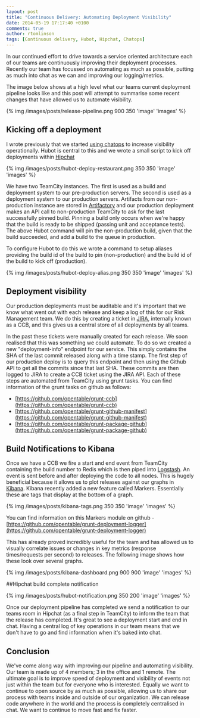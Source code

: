 ```yaml
---
layout: post
title: "Continuous Delivery: Automating Deployment Visibility"
date: 2014-05-19 17:17:40 +0100
comments: true
author: rtomlinson
tags: [Continuous delivery, Hubot, Hipchat, Chatops]
---
```


In our continued effort to drive towards a service oriented architecture each of our teams are continuously improving their deployment processes. Recently our team has focussed on automating as much as possible, putting as much into chat as we can and improving our logging/metrics.

The image below shows at a high level what our teams current deployment pipeline looks like and this post will attempt to summarise some recent changes that have allowed us to automate visibility.

{% img /images/posts/release-pipeline.png 900 350 'image' 'images' %}


## Kicking off a deployment

I wrote previously that we started [using chatops](/blog/2013/11/22/beginning-a-journey-to-chatops-with-hubot/) to increase visibility operationally. Hubot is central to this and we wrote a small script to kick off deployments within [Hipchat](https://www.hipchat.com/)

{% img /images/posts/hubot-deploy-restaurant.png 350 350 'image' 'images' %}

We have two TeamCity instances. The first is used as a build and deployment system to our pre-production servers. The second is used as a deployment system to our production servers. Artifacts from our non-production instance are stored in [Artifactory](http://www.jfrog.com/home/v_artifactory_opensource_overview) and our production deployment makes an API call to non-production TeamCity to ask for the last successfully pinned build. Pinning a build only occurs when we're happy that the build is ready to be shipped (passing unit and acceptance tests). The above Hubot command will pin the non-production build, given that the build succeeded, and add a build to the queue in production. 

To configure Hubot to do this we wrote a command to setup aliases providing the build id of the build to pin (non-production) and the build id of the build to kick off (production).

{% img /images/posts/hubot-deploy-alias.png 350 350 'image' 'images' %}

## Deployment visibility

Our production deployments must be auditable and it's important that we know what went out with each release and keep a log of this for our Risk Management team. We do this by creating a ticket in [JIRA](https://www.atlassian.com/software/jira), internally known as a CCB, and this gives us a central store of all deployments by all teams. 

In the past these tickets were manually created for each release. We soon realised that this was something we could automate. To do so we created a new "deployment-info" endpoint for our service. This simply contains the SHA of the last commit released along with a time stamp. The first step of our production deploy is to query this endpoint and then using the Github API to get all the commits since that last SHA. These commits are then logged to JIRA to create a CCB ticket using the JIRA API. Each of these steps are automated from TeamCity using grunt tasks. You can find information of the grunt tasks on github as follows:

- [https://github.com/opentable/grunt-ccb](https://github.com/opentable/grunt-ccb)
- [https://github.com/opentable/grunt-github-manifest](https://github.com/opentable/grunt-github-manifest)
- [https://github.com/opentable/grunt-package-github](https://github.com/opentable/grunt-package-github)

## Build Notifications to Kibana

Once we have a CCB we fire a start and end event from TeamCity containing the build number to Redis which is then piped into [Logstash](http://logstash.net/). An event is sent before and after deploying the code to all nodes. This is hugely beneficial because it allows us to plot releases against our graphs in [Kibana](http://www.elasticsearch.org/overview/kibana/). Kibana recently added a new feature called Markers. Essentially these are tags that display at the bottom of a graph.

{% img /images/posts/kibana-tags.png 350 350 'image' 'images' %}

You can find information on this Markers module on github - [https://github.com/opentable/grunt-deployment-logger](https://github.com/opentable/grunt-deployment-logger)

This has already proved incredibly useful for the team and has allowed us to visually correlate issues or changes in key metrics (response times/requests per second) to releases. The following image shows how these look over several graphs.

{% img /images/posts/kibana-dashboard.png 900 900 'image' 'images' %}

##Hipchat build complete notification

{% img /images/posts/hubot-notification.png 350 200 'image' 'images' %}

Once our deployment pipeline has completed we send a notification to our teams room in Hipchat (as a final step in TeamCity) to inform the team that the release has completed. It's great to see a deployment start and end in chat. Having a central log of key operations in our team means that we don't have to go and find information when it's baked into chat.


## Conclusion

We've come along way with improving our pipeline and automating visibility. Our team is made up of 4 members; 3 in the office and 1 remote. The ultimate goal is to improve speed of deployment and visibility of events not just within the team but for everyone who is interested. Equally we want to continue to open source by as much as possible, allowing us to share our process with teams inside and outside of our organization. We can release code anywhere in the world and the process is completely centralised in chat. We want to continue to move fast and fix faster.
